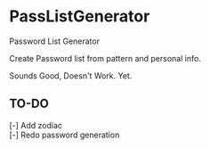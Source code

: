 # PassListGenerator
Password List Generator

Create Password list from pattern and personal info.

Sounds Good, Doesn't Work. Yet.

## TO-DO
[-] Add zodiac  
[-] Redo password generation    
